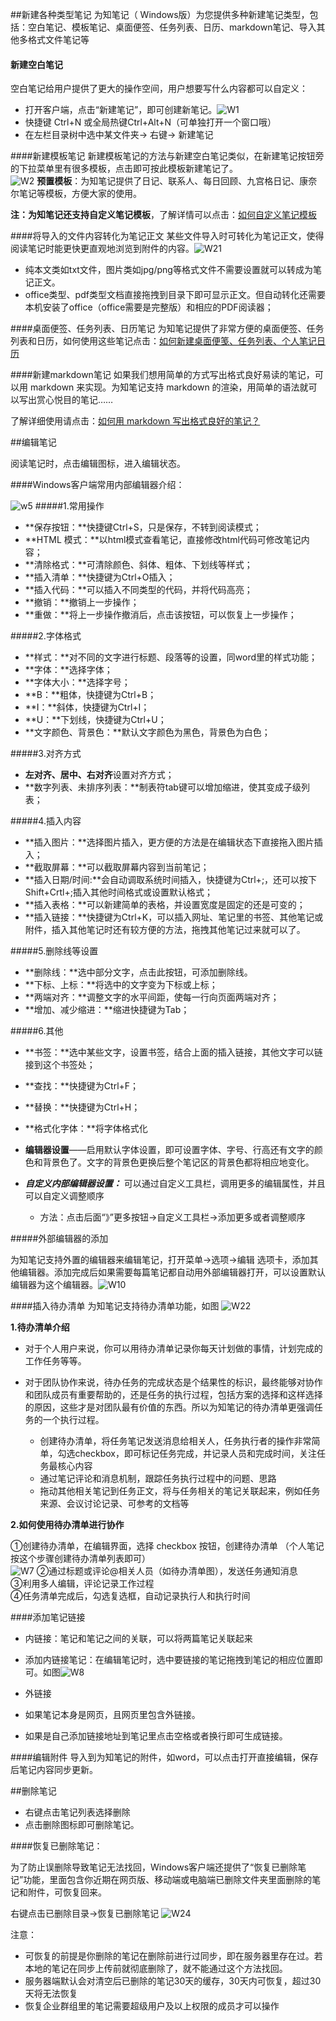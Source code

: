 ##新建各种类型笔记
为知笔记（ Windows版）为您提供多种新建笔记类型，包括：空白笔记、模板笔记、桌面便签、任务列表、日历、markdown笔记、导入其他多格式文件笔记等
#### 新建空白笔记
空白笔记给用户提供了更大的操作空间，用户想要写什么内容都可以自定义：

+ 打开客户端，点击“新建笔记”，即可创建新笔记。![W1](img\W1.png)
+ 快捷键 Ctrl+N 或全局热键Ctrl+Alt+N（可单独打开一个窗口哦）
+ 在左栏目录树中选中某文件夹-> 右键-> 新建笔记


####新建模板笔记
新建模板笔记的方法与新建空白笔记类似，在新建笔记按钮旁的下拉菜单里有很多模板，点击即可按此模板新建笔记了。</br>
![W2](img\W2.jpg)
**预置模板**：为知笔记提供了日记、联系人、每日回顾、九宫格日记、康奈尔笔记等模板，方便大家的使用。

**注：**为知笔记还支持**自定义笔记模板**，了解详情可以点击：[如何自定义笔记模板](http://blog.wiz.cn/faq-templates.html)

####将导入的文件内容转化为笔记正文
某些文件导入时可转化为笔记正文，使得阅读笔记时能更快更直观地浏览到附件的内容。![W21](img\W21.jpg)
+ 纯本文类如txt文件，图片类如jpg/png等格式文件不需要设置就可以转成为笔记正文。
+ office类型、pdf类型文档直接拖拽到目录下即可显示正文。但自动转化还需要本机安装了office（office需要是完整版）和相应的PDF阅读器；



####桌面便签、任务列表、日历笔记
为知笔记提供了非常方便的桌面便签、任务列表和日历，如何使用这些笔记点击：[如何新建桌面便笺、任务列表、个人笔记日历](http://blog.wiz.cn/wizsticker.html)

####新建markdown笔记
如果我们想用简单的方式写出格式良好易读的笔记，可以用 markdown 来实现。为知笔记支持 markdown 的渲染，用简单的语法就可以写出赏心悦目的笔记……

了解详细使用请点击：[如何用 markdown 写出格式良好的笔记？](http://blog.wiz.cn/feature-markdown.html)

##编辑笔记

阅读笔记时，点击编辑图标，进入编辑状态。

####Windows客户端常用内部编辑器介绍：

![w5](img\W5.jpg)
#####1.常用操作

+ **保存按钮：**快捷键Ctrl+S，只是保存，不转到阅读模式；</br>
+ **HTML 模式：**以html模式查看笔记，直接修改html代码可修改笔记内容；</br>
+ **清除格式：**可清除颜色、斜体、粗体、下划线等样式；</br>
+ **插入清单：**快捷键为Ctrl+O插入；</br>
+ **插入代码：**可以插入不同类型的代码，并将代码高亮；</br>
+ **撤销：**撤销上一步操作；</br>
+ **重做：**将上一步操作撤消后，点击该按钮，可以恢复上一步操作；</br>

#####2.字体格式
+ **样式：**对不同的文字进行标题、段落等的设置，同word里的样式功能；</br>
+ **字体：**选择字体；</br>
+ **字体大小：**选择字号；</br>
+ **B：**粗体，快捷键为Ctrl+B；</br>
+ **I：**斜体，快捷键为Ctrl+I；</br>
+ **U：**下划线，快捷键为Ctrl+U；</br>
+ **文字颜色、背景色：**默认文字颜色为黑色，背景色为白色；</br>

#####3.对齐方式

+ **左对齐、居中、右对齐**设置对齐方式；</br>
+ **数字列表、未排序列表：**制表符tab键可以增加缩进，使其变成子级列表；</br>

#####4.插入内容
+ **插入图片：**选择图片插入，更方便的方法是在编辑状态下直接拖入图片插入；</br>
+ **截取屏幕：**可以截取屏幕内容到当前笔记；</br>
+ **插入日期/时间:**会自动调取系统时间插入，快捷键为Ctrl+;，还可以按下Shift+Crtl+;插入其他时间格式或设置默认格式；</br>
+ **插入表格：**可以新建简单的表格，并设置宽度是固定的还是可变的；</br>
+ **插入链接：**快捷键为Ctrl+K，可以插入网址、笔记里的书签、其他笔记或附件，插入其他笔记时还有较方便的方法，拖拽其他笔记过来就可以了。</br>

#####5.删除线等设置
+ **删除线：**选中部分文字，点击此按钮，可添加删除线。</br>
+ **下标、上标：**将选中的文字变为下标或上标；</br>
+ **两端对齐：**调整文字的水平间距，使每一行向页面两端对齐；</br>
+ **增加、减少缩进：**缩进快捷键为Tab；</br>

#####6.其他
+ **书签：**选中某些文字，设置书签，结合上面的插入链接，其他文字可以链接到这个书签处；</br>
+ **查找：**快捷键为Ctrl+F；</br>
+ **替换：**快捷键为Ctrl+H；</br>
+ **格式化字体：**将字体格式化
+ **编辑器设置**——启用默认字体设置，即可设置字体、字号、行高还有文字的颜色和背景色了。文字的背景色更换后整个笔记区的背景色都将相应地变化。
+ ***自定义内部编辑器设置：***
可以通过自定义工具栏，调用更多的编辑属性，并且可以自定义调整顺序

  + 方法：点击后面“》”更多按钮->自定义工具栏->添加更多或者调整顺序

#####外部编辑器的添加

为知笔记支持外置的编辑器来编辑笔记，打开菜单->选项->编辑 选项卡，添加其他编辑器。添加完成后如果需要每篇笔记都自动用外部编辑器打开，可以设置默认编辑器为这个编辑器。![W10](img\W10.png)


####插入待办清单
为知笔记支持待办清单功能，如图
![W22](img\W22.png)

**1.待办清单介绍**

+ 对于个人用户来说，你可以用待办清单记录你每天计划做的事情，计划完成的工作任务等等。

+ 对于团队协作来说，待办任务的完成状态是个结果性的标识，最终能够对协作和团队成员有重要帮助的，还是任务的执行过程，包括方案的选择和这样选择的原因，这些才是对团队最有价值的东西。所以为知笔记的待办清单更强调任务的一个执行过程。

  + 创建待办清单，将任务笔记发送消息给相关人，任务执行者的操作非常简单，勾选checkbox，即可标记任务完成，并记录人员和完成时间，关注任务最核心内容
  + 通过笔记评论和消息机制，跟踪任务执行过程中的问题、思路
  + 拖动其他相关笔记到任务正文，将与任务相关的笔记关联起来，例如任务来源、会议讨论记录、可参考的文档等

**2.如何使用待办清单进行协作**

①创建待办清单，在编辑界面，选择 checkbox 按钮，创建待办清单 （个人笔记按这个步骤创建待办清单列表即可）</br>
![W7](img\W7.jpg)
②通过标题或评论@相关人员（如待办清单图），发送任务通知消息</br>
③利用多人编辑，评论记录工作过程</br>
④任务清单完成后，勾选复选框，自动记录执行人和执行时间

####添加笔记链接
+ 内链接：笔记和笔记之间的关联，可以将两篇笔记关联起来
 + 添加内链接笔记：在编辑笔记时，选中要链接的笔记拖拽到笔记的相应位置即可。如图![W8](img\W8.jpg)

+ 外链接
 + 如果笔记本身是网页，且网页里包含外链接。
 + 如果是自己添加链接地址到笔记里点击空格或者换行即可生成链接。

####编辑附件
导入到为知笔记的附件，如word，可以点击打开直接编辑，保存后笔记内容同步更新。

##删除笔记

+ 右键点击笔记列表选择删除
+ 点击删除图标即可删除笔记。


####恢复已删除笔记：

为了防止误删除导致笔记无法找回，Windows客户端还提供了“恢复已删除笔记”功能，里面包含你近期在网页版、移动端或电脑端已删除文件夹里面删除的笔记和附件，可恢复回来。</br>

右键点击已删除目录->恢复已删除笔记
![W24](img\W24.jpg)

注意：
+ 可恢复的前提是你删除的笔记在删除前进行过同步，即在服务器里存在过。若本地的笔记在同步上传前就彻底删除了，就不能通过这个方法找回。
+ 服务器端默认会对清空后已删除的笔记30天的缓存，30天内可恢复，超过30天将无法恢复
+ 恢复企业群组里的笔记需要超级用户及以上权限的成员才可以操作


